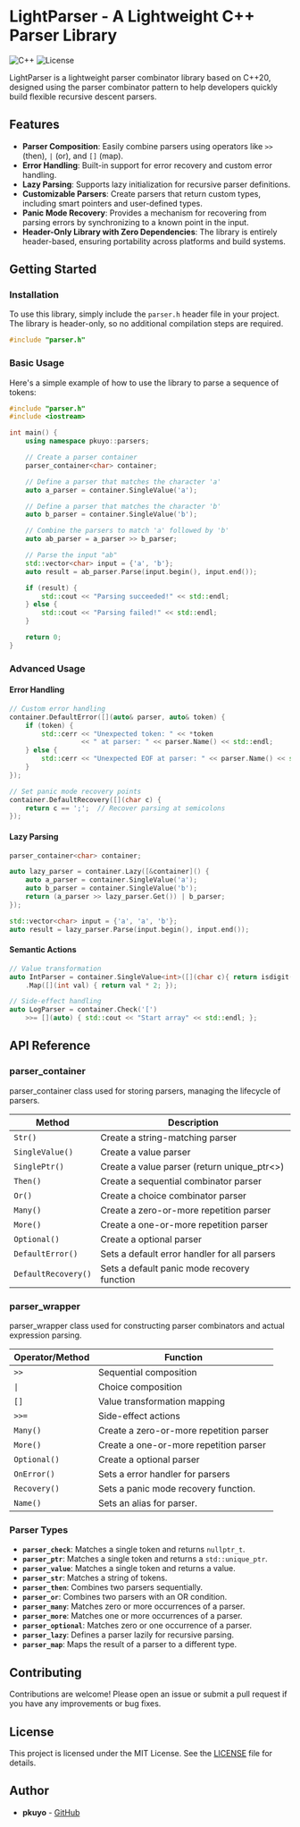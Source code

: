 # LightParser - A Lightweight C++ Parser Library

![C++](https://img.shields.io/badge/C++-20-blue.svg)  ![License](https://img.shields.io/badge/License-MIT-green.svg)

LightParser is a lightweight parser combinator library based on C++20, designed using the parser combinator pattern to help developers quickly build flexible recursive descent parsers.

## Features

- **Parser Composition**: Easily combine parsers using operators like `>>` (then), `|` (or), and `[]` (map).
- **Error Handling**: Built-in support for error recovery and custom error handling.
- **Lazy Parsing**: Supports lazy initialization for recursive parser definitions.
- **Customizable Parsers**: Create parsers that return custom types, including smart pointers and user-defined types.
- **Panic Mode Recovery**: Provides a mechanism for recovering from parsing errors by synchronizing to a known point in the input.
- **Header-Only Library with Zero Dependencies**: The library is entirely header-based, ensuring portability across platforms and build systems. 
## Getting Started

### Installation

To use this library, simply include the `parser.h` header file in your project. The library is header-only, so no additional compilation steps are required.

```cpp
#include "parser.h"
```

### Basic Usage

Here's a simple example of how to use the library to parse a sequence of tokens:

```cpp
#include "parser.h"
#include <iostream>

int main() {
    using namespace pkuyo::parsers;

    // Create a parser container
    parser_container<char> container;

    // Define a parser that matches the character 'a'
    auto a_parser = container.SingleValue('a');

    // Define a parser that matches the character 'b'
    auto b_parser = container.SingleValue('b');

    // Combine the parsers to match 'a' followed by 'b'
    auto ab_parser = a_parser >> b_parser;

    // Parse the input "ab"
    std::vector<char> input = {'a', 'b'};
    auto result = ab_parser.Parse(input.begin(), input.end());

    if (result) {
        std::cout << "Parsing succeeded!" << std::endl;
    } else {
        std::cout << "Parsing failed!" << std::endl;
    }

    return 0;
}
```

### Advanced Usage

#### Error Handling

```cpp
// Custom error handling
container.DefaultError([](auto& parser, auto& token) {
    if (token) {
        std::cerr << "Unexpected token: " << *token
                  << " at parser: " << parser.Name() << std::endl;
    } else {
        std::cerr << "Unexpected EOF at parser: " << parser.Name() << std::endl;
    }
});

// Set panic mode recovery points
container.DefaultRecovery([](char c) {
    return c == ';';  // Recover parsing at semicolons
});
```



#### Lazy Parsing

```cpp
parser_container<char> container;

auto lazy_parser = container.Lazy([&container]() {
    auto a_parser = container.SingleValue('a');
    auto b_parser = container.SingleValue('b');
    return (a_parser >> lazy_parser.Get()) | b_parser;
});

std::vector<char> input = {'a', 'a', 'b'};
auto result = lazy_parser.Parse(input.begin(), input.end());
```


#### Semantic Actions
```cpp
// Value transformation
auto IntParser = container.SingleValue<int>([](char c){ return isdigit(c); })
    .Map([](int val) { return val * 2; });

// Side-effect handling
auto LogParser = container.Check('[')
    >>= [](auto) { std::cout << "Start array" << std::endl; };
```

## API Reference


### parser_container
parser_container class used for storing parsers, managing the lifecycle of parsers.

| Method              | Description                                   |
|---------------------|-----------------------------------------------|
| `Str()`             | Create a string-matching parser               |
| `SingleValue()`     | Create a value parser                         |
| `SinglePtr()`       | Create a value parser (return unique_ptr<>)   |
| `Then()`            | Create a sequential combinator parser         |
| `Or()`              | Create a choice combinator parser             |
| `Many()`            | Create a zero-or-more repetition parser       |
| `More()`            | Create a one-or-more repetition parser        |
| `Optional()`        | Create a optional parser                      |
| `DefaultError()`    | Sets a default error handler for all parsers  |
| `DefaultRecovery()` | Sets a default panic mode recovery function   |


### parser_wrapper
parser_wrapper class used for constructing parser combinators and actual expression parsing.

| Operator/Method | Function                                |
|-----------------|-----------------------------------------|
| `>>`            | Sequential composition                  |
| `\|`            | Choice composition                      |
| `[]`            | Value transformation mapping            |
| `>>=`           | Side-effect actions                     |
| `Many()`        | Create a zero-or-more repetition parser |
| `More()`        | Create a one-or-more repetition parser  |
| `Optional()`    | Create a optional parser                |
| `OnError()`     | Sets a error handler for parsers        |               |
| `Recovery()`    | Sets a panic mode recovery function.    |
| `Name()`        | Sets an alias for parser.               |


### Parser Types

- **`parser_check`**: Matches a single token and returns `nullptr_t`.
- **`parser_ptr`**: Matches a single token and returns a `std::unique_ptr`.
- **`parser_value`**: Matches a single token and returns a value.
- **`parser_str`**: Matches a string of tokens.
- **`parser_then`**: Combines two parsers sequentially.
- **`parser_or`**: Combines two parsers with an OR condition.
- **`parser_many`**: Matches zero or more occurrences of a parser.
- **`parser_more`**: Matches one or more occurrences of a parser.
- **`parser_optional`**: Matches zero or one occurrence of a parser.
- **`parser_lazy`**: Defines a parser lazily for recursive parsing.
- **`parser_map`**: Maps the result of a parser to a different type.


## Contributing

Contributions are welcome! Please open an issue or submit a pull request if you have any improvements or bug fixes.

## License

This project is licensed under the MIT License. See the [LICENSE](LICENSE) file for details.

## Author

- **pkuyo** - [GitHub](https://github.com/pkuyo)

